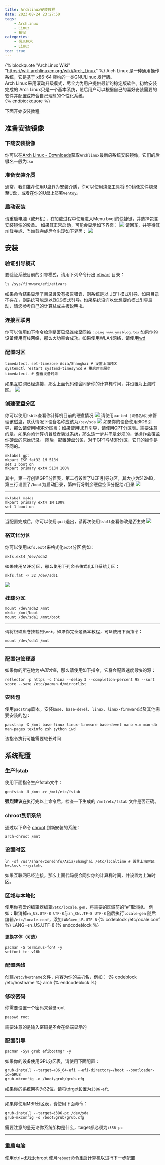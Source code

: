 ```yaml
---
title: Archlinux安装教程
date: 2023-08-24 23:27:50
tags:
    - Archlinux
    - Linux
    - 教程
categories:
    - 信息技术
    - Linux
toc: true
---  
```


{% blockquote "ArchLinux Wiki" "https://wiki.archlinuxcn.org/wiki/Arch_Linux" %}
Arch Linux 是一种通用操作系统，它是基于 x86-64 架构的一类GNU/Linux 发行版。  
Arch Linux 采用滚动升级模式，尽全力为用户提供最新的稳定版软件。初始安装完成的 Arch Linux只是一个基本系统，随后用户可以根据自己的喜好安装需要的软件并配置成符合自己理想的个性化系统。   
{% endblockquote %}


下面开始安装教程  
## 准备安装镜像  

### 下载安装镜像

你可以在[Arch Linux - Downloads](https://archlinux.org/download/)获取`Archlinux`最新的系统安装镜像，它们的后缀名一般为`iso`

### 准备安装介质  

通常，我们推荐使用U盘作为安装介质，你可以使用烧录工具将ISO镜像文件烧录至U盘，或者在你的U盘上部署`Ventoy`。
### 启动安装  

请重启电脑（或开机），在加载过程中使用进入Menu boot的快捷键，并选择包含安装镜像的设备。
如果其正常启动，可能会显示如下界面：
![](https://file.yms.tdrweb.top/img/ymsblog/arch_installl/1.png)
请回车，并等待其加载完成，当加载完成后会出现如下界面：
![](https://file.yms.tdrweb.top/img/ymsblog/arch_installl/2.png)

## 安装

### 验证引导模式
要验证系统目前的引导模式，请用下列命令行出 [efivars](https://wiki.archlinuxcn.org/wiki/Unified_Extensible_Firmware_Interface#UEFI_%E5%8F%98%E9%87%8F "Unified Extensible Firmware Interface") 目录：
```shell
ls /sys/firmware/efi/efivars
```
如果命令结果显示了目录且没有报告错误，则系统是以 UEFI 模式引导。如果目录不存在，则系统可能是以[BIOS](https://zh.wikipedia.org/wiki/BIOS "zhwp:BIOS")模式引导。如果系统没有以您想要的模式引导启动，请您参考自己的计算机或主板说明书。

### 连接互联网

你可以使用如下命令检测是否已经连接至网络：`ping www.ymsblog.top`
如果你的设备使用有线网络，那么大功率会成功。如果使用WLAN网络，请使用[iwd](https://wiki.archlinuxcn.org/wiki/Iwd#iwctl)

### 配置时区

```shell
timedatectl set-timezone Asia/Shanghai # 设置上海时区
systemctl restart systemd-timesyncd # 重启时间服务
timedatectl # 查看设备时间
```
如果互联网已经连接，那么上面代码便会同步你的计算机时间，并设置为上海时区。
![](https://file.yms.tdrweb.top/img/ymsblog/arch_installl/3.png)

### 创建硬盘分区

你可以使用`lsblk`查看你计算机目前的硬盘情况
![](https://file.yms.tdrweb.top/img/ymsblog/arch_installl/4.png)
请使用`parted [设备名称]`来管理该磁盘，默认情况下设备名称应该为`/dev/sda`
![](https://file.yms.tdrweb.top/img/ymsblog/arch_installl/5.png)
如果你的设备使用BIOS引导，那么请使用MBR分区表；如果使用UEFI引导，请使用GPT分区表。需要注意的是，如果你的计算机曾经安装过系统，那么这一步并不是必须的，该操作会覆盖你硬盘的原始记录。
随后，配置硬盘分区，对于GPT与MBR分区，它们的操作是不同的。
```shell
mklabel gpt
mkpart ESP fat32 1M 513M
set 1 boot on
mkpart primary ext4 513M 100%
```
其中，第一行创建GPT分区表，第二行设置了UEFI引导分区，其大小为512MB，第三行设置了`/boot`为启动目录，第四行将剩余硬盘空间分配给`/`目录
![](https://file.yms.tdrweb.top/img/ymsblog/arch_installl/6.png)

----

```shell
mklabel msdos
mkpart primary ext4 1M 100%
set 1 boot on
```

----




当配置完成后，你可以使用`quit`退出，请再次使用`lsblk`查看修改是否生效
![](https://file.yms.tdrweb.top/img/ymsblog/arch_installl/7.png)

### 格式化分区

你可以使用`mkfs.ext4`来格式化`ext4`分区
例如：
```shell
mkfs.ext4 /dev/sda2
```
如果使用MBR分区，那么使用下列命令格式化EFI系统分区：
```shell
mkfs.fat -F 32 /dev/sda1
```
![](https://file.yms.tdrweb.top/img/ymsblog/arch_installl/8.png)

### 挂载分区  


```shell
mount /dev/sda2 /mnt
mkdir /mnt/boot
mount /dev/sda1 /mnt/boot
```

----


请将根磁盘卷挂载到`\mnt`，如果你完全遵循本教程，可以使用下面指令：
```shell
mount /dev/sda1 /mnt
```

----



### 配置包管理源

如果你的所在地为*中国大陆*，那么请使用如下指令，它将会配置速度最快的源：
```shell
reflector -p https -c China --delay 3 --completion-percent 95 --sort score --save /etc/pacman.d/mirrorlist
```

### 安装包

使用`pacstrap`脚本，安装`base`、`base-devel`、`linux`、`linux-firmware`以及其他需要安装的包：
```shell
pacstrap -K /mnt base linux linux-firmware base-devel nano vim man-db man-pages texinfo zsh python iwd
```
该指令执行可能需要较长时间

## 系统配置

### 生产fstab

使用下面指令生产fstab文件：
```shell
genfstab -U /mnt >> /mnt/etc/fstab
```
**强烈建议**在执行完以上命令后，检查一下生成的 `/mnt/etc/fstab` 文件是否正确。

### chroot到新系统

通过以下命令 [chroot](https://wiki.archlinuxcn.org/wiki/Change_root "Change root") 到新安装的系统：
```shell
arch-chroot /mnt
```

### 设置时区  

```shell
ln -sf /usr/share/zoneinfo/Asia/Shanghai /etc/localtime # 设置上海时区
hwclock --systohc
```
如果互联网已经连接，那么上面代码便会同步你的计算机时间，并设置为上海时区。

### 区域与本地化

使用你喜爱的编辑器编辑`/etc/locale.gen`，将需要的区域前的“#”取消掉。
例如：取消掉`en_US.UTF-8 UTF-8`与`zh_CN.UTF-8 UTF-8`
随后执行`locale-gen`
随后编辑`/etc/locale.conf`，添加`LANG=en_US.UTF-8`
{% codeblock /etc/locale.conf %}
LANG=en_US.UTF-8
{% endcodeblock %}

#### 更换字体（可选）

```shell
pacman -S terminus-font -y 
setfont ter-v16b
```

### 配置网络

创建`/etc/hostname`文件，内容为你的主机名，例如：
{% codeblock /etc/hostname %}
arch
{% endcodeblock %}

### 修改密码

你需要设置一个密码来登录root
```shell
passwd root
```
需要注意的是输入密码是不会在终端显示的

### 配置引导

```shell
pacman -Syu grub efibootmgr -y
```


如果你的设备使用GPL分区表，请使用下面配置：
```shell
grub-install --target=x86_64-efi --efi-directory=/boot --bootloader-id=GRUB
grub-mkconfig -o /boot/grub/grub.cfg
```
如果你的系统架构为32位，请将tdrget设置为`i386-efi`

----

如果你使用MBR分区表，请使用下面命令：
```shell
grub-install --target=i386-pc /dev/sda
grub-mkconfig -o /boot/grub/grub.cfg
```
需要注意的是无论你系统架构是什么，target都必须为`i386-pc`

----


### 重启电脑

使用ctrl+d退出chroot
使用`reboot`命令重启计算机以进行下一步配置


